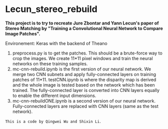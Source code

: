 # Lecun_stereo_rebuild
**This project is to try to recreate Jure Zbontar and Yann Lecun's paper of Stereo Matching by "Training a Convolutional Neural Network to Compare Image Patches".**  

Environement: Keras with the backend of Theano  

1. preprocess.py is to get the patches. This should be a brute-force way to crop the images. We create 11\*11 pixel windows and train the neural networks on these training samples.
2. mc-cnn-rebuild.ipynb is the first version of our neural network. We merge two CNN subnets and apply fully-connected layers on training patches of 11\*11. testCNN.ipynb is where the disparity map is derived and the whole image is tested based on the network which has been trained. The fully-connected layer is converted into CNN layers equally to enable the different input dimensions.
3. mc-cnn-rebuildONE.ipynb is a second version of our neural network. Fully-connected layers are replaced with CNN layers (same as the test network).  

`This is a code by Qingwei Wu and Shixin Li`.
